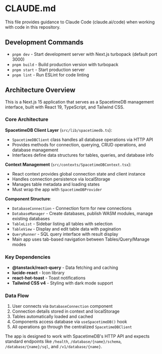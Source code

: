 # CLAUDE.md

This file provides guidance to Claude Code (claude.ai/code) when working with code in this repository.

## Development Commands

- `pnpm dev` - Start development server with Next.js turbopack (default port 3000)
- `pnpm build` - Build production version with turbopack  
- `pnpm start` - Start production server
- `pnpm lint` - Run ESLint for code linting

## Architecture Overview

This is a Next.js 15 application that serves as a SpacetimeDB management interface, built with React 19, TypeScript, and Tailwind CSS.

### Core Architecture

**SpacetimeDB Client Layer** (`src/lib/spacetimedb.ts`):
- `SpacetimeDBClient` class handles all database operations via HTTP API
- Provides methods for connection, querying, CRUD operations, and database management
- Interfaces define data structures for tables, queries, and database info

**Context Management** (`src/contexts/SpacetimeDBContext.tsx`):
- React context provides global connection state and client instance
- Handles connection persistence via localStorage
- Manages table metadata and loading states
- Must wrap the app with `SpacetimeDBProvider`

**Component Structure**:
- `DatabaseConnection` - Connection form for new connections
- `DatabaseManager` - Create databases, publish WASM modules, manage existing databases
- `TableList` - Sidebar listing all tables with selection
- `TableView` - Display and edit table data with pagination
- `QueryRunner` - SQL query interface with result display
- Main app uses tab-based navigation between Tables/Query/Manage modes

### Key Dependencies

- **@tanstack/react-query** - Data fetching and caching
- **lucide-react** - Icon library
- **react-hot-toast** - Toast notifications
- **Tailwind CSS v4** - Styling with dark mode support

### Data Flow

1. User connects via `DatabaseConnection` component
2. Connection details stored in context and localStorage
3. Tables automatically loaded and cached
4. Components access database via `useSpacetimeDB()` hook
5. All operations go through the centralized `SpacetimeDBClient`

The app is designed to work with SpacetimeDB's HTTP API and expects standard endpoints like `/health`, `/database/{name}/schema`, `/database/{name}/sql`, and `/v1/database/{name}`.